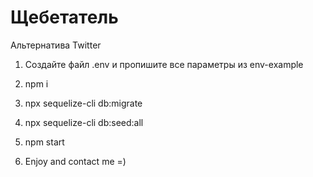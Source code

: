 # Щебетатель
Альтернатива Twitter

1) Создайте файл .env и пропишите все параметры из env-example

2) npm i

3) npx sequelize-cli db:migrate

4) npx sequelize-cli db:seed:all

5) npm start 

6) Enjoy and contact me =)

